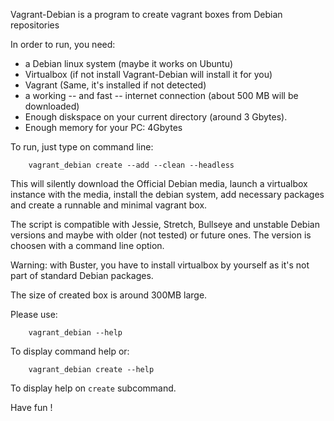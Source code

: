 Vagrant-Debian is a program to create vagrant boxes from Debian repositories

In order to run, you need:
- a Debian linux system (maybe it works on Ubuntu)
- Virtualbox (if not install Vagrant-Debian will install it for you)
- Vagrant (Same, it's installed if not detected)
- a working -- and fast -- internet connection (about 500 MB will be downloaded)
- Enough diskspace on your current directory (around 3 Gbytes).
- Enough memory for your PC: 4Gbytes

To run, just type on command line:

        vagrant_debian create --add --clean --headless

This will silently download the Official Debian media, launch a virtualbox instance with the media, install the debian system, add necessary packages and create a runnable and minimal vagrant box.

The script is compatible with Jessie, Stretch, Bullseye and unstable Debian versions and maybe with older (not tested) or future ones. The version is choosen with a command line option.

Warning: with Buster, you have to install virtualbox by yourself as it's not part of standard Debian packages.

The size of created box is around 300MB large.

Please use:

        vagrant_debian --help

To display command help
or:

        vagrant_debian create --help

To display help on `create` subcommand.

Have fun !
